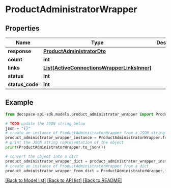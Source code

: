 # ProductAdministratorWrapper

## Properties

Name | Type | Description | Notes
------------ | ------------- | ------------- | -------------
**response** | [**ProductAdministratorDto**](ProductAdministratorDto.md) |  | [optional] 
**count** | **int** |  | [optional] 
**links** | [**List[ActiveConnectionsWrapperLinksInner]**](ActiveConnectionsWrapperLinksInner.md) |  | [optional] 
**status** | **int** |  | [optional] 
**status_code** | **int** |  | [optional] 

## Example

```python
from docspace-api-sdk.models.product_administrator_wrapper import ProductAdministratorWrapper

# TODO update the JSON string below
json = "{}"
# create an instance of ProductAdministratorWrapper from a JSON string
product_administrator_wrapper_instance = ProductAdministratorWrapper.from_json(json)
# print the JSON string representation of the object
print(ProductAdministratorWrapper.to_json())

# convert the object into a dict
product_administrator_wrapper_dict = product_administrator_wrapper_instance.to_dict()
# create an instance of ProductAdministratorWrapper from a dict
product_administrator_wrapper_from_dict = ProductAdministratorWrapper.from_dict(product_administrator_wrapper_dict)
```
[[Back to Model list]](../README.md#documentation-for-models) [[Back to API list]](../README.md#documentation-for-api-endpoints) [[Back to README]](../README.md)


